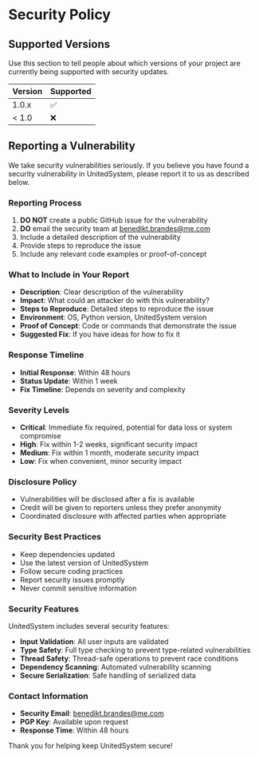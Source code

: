 # Security Policy

## Supported Versions

Use this section to tell people about which versions of your project are
currently being supported with security updates.

| Version | Supported          |
| ------- | ------------------ |
| 1.0.x   | :white_check_mark: |
| < 1.0   | :x:                |

## Reporting a Vulnerability

We take security vulnerabilities seriously. If you believe you have found a security vulnerability in UnitedSystem, please report it to us as described below.

### Reporting Process

1. **DO NOT** create a public GitHub issue for the vulnerability
2. **DO** email the security team at benedikt.brandes@me.com
3. Include a detailed description of the vulnerability
4. Provide steps to reproduce the issue
5. Include any relevant code examples or proof-of-concept

### What to Include in Your Report

- **Description**: Clear description of the vulnerability
- **Impact**: What could an attacker do with this vulnerability?
- **Steps to Reproduce**: Detailed steps to reproduce the issue
- **Environment**: OS, Python version, UnitedSystem version
- **Proof of Concept**: Code or commands that demonstrate the issue
- **Suggested Fix**: If you have ideas for how to fix it

### Response Timeline

- **Initial Response**: Within 48 hours
- **Status Update**: Within 1 week
- **Fix Timeline**: Depends on severity and complexity

### Severity Levels

- **Critical**: Immediate fix required, potential for data loss or system compromise
- **High**: Fix within 1-2 weeks, significant security impact
- **Medium**: Fix within 1 month, moderate security impact
- **Low**: Fix when convenient, minor security impact

### Disclosure Policy

- Vulnerabilities will be disclosed after a fix is available
- Credit will be given to reporters unless they prefer anonymity
- Coordinated disclosure with affected parties when appropriate

### Security Best Practices

- Keep dependencies updated
- Use the latest version of UnitedSystem
- Follow secure coding practices
- Report security issues promptly
- Never commit sensitive information

### Security Features

UnitedSystem includes several security features:

- **Input Validation**: All user inputs are validated
- **Type Safety**: Full type checking to prevent type-related vulnerabilities
- **Thread Safety**: Thread-safe operations to prevent race conditions
- **Dependency Scanning**: Automated vulnerability scanning
- **Secure Serialization**: Safe handling of serialized data

### Contact Information

- **Security Email**: benedikt.brandes@me.com
- **PGP Key**: Available upon request
- **Response Time**: Within 48 hours

Thank you for helping keep UnitedSystem secure! 